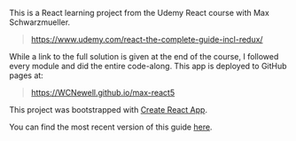 This is a React learning project from the Udemy React course with Max Schwarzmueller.

>https://www.udemy.com/react-the-complete-guide-incl-redux/

While a link to the full solution is given at the end of the course, I followed every module and did the entire code-along. This app is deployed to GitHub pages at:

>https://WCNewell.github.io/max-react5

This project was bootstrapped with [Create React App](https://github.com/facebookincubator/create-react-app).

You can find the most recent version of this guide [here](https://github.com/facebookincubator/create-react-app/blob/master/packages/react-scripts/template/README.md).
